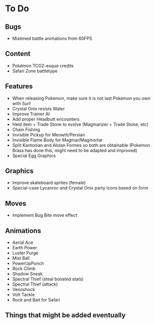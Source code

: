 # To Do

## Bugs

- Mistimed battle animations from 60FPS

## Content

- Pokémon TCG2-esque credits
- Safari Zone battletype

## Features

- When releasing Pokemon, make sure it is not last Pokemon you own with Surf
- Crystal Onix resists Water
- Improve Trainer AI
- Add proper Headbutt encounters
- Held item + Trade Stone to evolve (Magmarizer + Trade Stone, etc)
- Chain Fishing
- Invisible Pickup for Meowth/Persian
- Invisible Flame Body for Magmar/Magmortar
- Split Kantonian and Alolan Formes so both are obtainable (Pokemon Brass has done this, might need to be adapted and improved)
- Special Egg Graphics

## Graphics

- Improve skateboard sprites (female)
- Special-case Lycanroc and Crystal Onix party icons based on form

## Moves

- Implement Bug Bite move effect

## Animations

- Aerial Ace
- Earth Power
- Luster Purge
- Mist Ball
- PowerUpPunch
- Rock Climb
- Shadow Sneak
- Spectral Thief (steal boosted stats)
- Spectral Thief (attack)
- Venoshock
- Volt Tackle
- Rock and Bait for Safari

## Things that might be added eventually